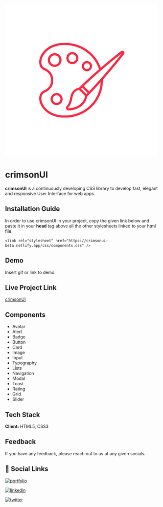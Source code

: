 ![Logo](./assets/logo/crimsonUI-transparent.png)

# crimsonUI

**crimsonUI** is a continuously developing CSS library to develop fast, elegant and responsive User Interface for web apps.

## Installation Guide

In order to use crimsonUI in your project, copy the given link below and paste it in your **head** tag above all the other stylesheets linked to your html file.

```
<link rel="stylesheet" href="https://crimsonui-beta.netlify.app/css/components.css" />
```

## Demo

Insert gif or link to demo

## Live Project Link

[crimsonUI](https://crimsonui-beta.netlify.app/)

## Components

- Avatar
- Alert
- Badge
- Button
- Card
- Image
- Input
- Typography
- Lists
- Navigation
- Modal
- Toast
- Rating
- Grid
- Slider

## Tech Stack

**Client:** HTML5, CSS3

## Feedback

If you have any feedback, please reach out to us at any given socials.

## 🔗 Social Links

[![portfolio](https://img.shields.io/badge/my_portfolio-000?style=for-the-badge&logo=ko-fi&logoColor=white)](https://omgaikwad.netlify.app/)

[![linkedin](https://img.shields.io/badge/linkedin-0A66C2?style=for-the-badge&logo=linkedin&logoColor=white)](https://www.linkedin.com/in/omgaikwad1/)

[![twitter](https://img.shields.io/badge/twitter-1DA1F2?style=for-the-badge&logo=twitter&logoColor=white)](https://twitter.com/OmGaikwad_)
